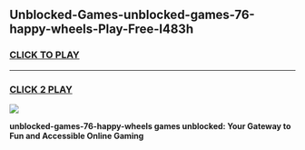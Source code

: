 
## Unblocked-Games-unblocked-games-76-happy-wheels-Play-Free-l483h
<h3>
<a href="https://premium76.site?title=unblocked-games-76-happy-wheels&ref=10A">CLICK TO PLAY</a></h3>
<hr>

<h3>
<a href="https://premium76.site?title=unblocked-games-76-happy-wheels&ref=10A">CLICK 2 PLAY</a>
  
</h3>

<a href="https://premium76.site?title=unblocked-games-76-happy-wheels&ref=10A"><img src="https://clearcache.store/games.png"></a>


**unblocked-games-76-happy-wheels games unblocked: Your Gateway to Fun and Accessible Online Gaming**
